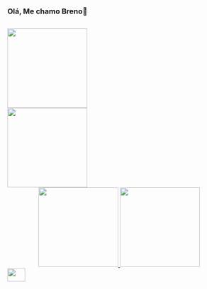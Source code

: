 ### Olá, Me chamo Breno👋
##


<div class="row">
  <div class="column">
    <img height="180em" src="https://github-readme-stats.vercel.app/api?username=breno-rossi&show_icons=true&theme=dracula&include_all_commits=true&count_private=true"/>
  <div class="column">
    <img height="180em" src="https://github-readme-stats.vercel.app/api/top-langs/?username=breno-rossi&layout=compact&langs_count=7&theme=dracula"/>
  </div>

<div align="center">
  <a href="https://github.com/rafaballerini">
  <img height="180em" src="https://github-readme-stats.vercel.app/api?username=breno-rossi&show_icons=true&theme=dracula&include_all_commits=true&count_private=true"/>
  <img height="180em" src="https://github-readme-stats.vercel.app/api/top-langs/?username=breno-rossi&layout=compact&langs_count=7&theme=dracula"/>
</div>
 
<img align="center" height="30" width="40" src="https://cdn.jsdelivr.net/gh/devicons/devicon/icons/python/python-original.svg" />
   



<!--
**breno-rossi/breno-rossi** is a ✨ _special_ ✨ repository because its `README.md` (this file) appears on your GitHub profile.

Here are some ideas to get you started:

- 🔭 I’m currently working on ...
- 🌱 I’m currently learning ...
- 👯 I’m looking to collaborate on ...
- 🤔 I’m looking for help with ...
- 💬 Ask me about ...
- 📫 How to reach me: ...
- 😄 Pronouns: ...
- ⚡ Fun fact: ...
-->
